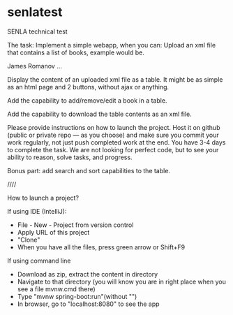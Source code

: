 # senlatest
SENLA technical test

The task:
Implement a simple webapp, when you can:
Upload an xml file that contains a list of books, example would be.
 
<Books>
  <Book isbn="12383929">
    <Title>Harry Walter</Title>
    <Author>James Romanov</Author>  
  </Book>
  ...
</Books>
 
Display the content of an uploaded xml file as a table. It might be as simple as an html page and 2 buttons, without ajax or anything.
 
Add the capability to add/remove/edit a book in a table.
 
Add the capability to download the table contents as an xml file.
 
Please provide instructions on how to launch the project.
Host it on github (public or private repo — as you choose) and make sure you commit your work regularly, not just push completed work at the end.
You have 3-4 days to complete the task. We are not looking for perfect code, but to see your ability to reason, solve tasks, and progress.
 
Bonus part: add search and sort capabilities to the table.

////

How to launch a project?

If using IDE (IntelliJ):
- File - New - Project from version control
- Apply URL of this project
- "Clone"
- When you have all the files, press green arrow or Shift+F9

If using command line
- Download as zip, extract the content in directory
- Navigate to that directory (you will know you are in right place when you see a file mvnw.cmd there)
- Type "mvnw spring-boot:run"(without "")
- In browser, go to "localhost:8080" to see the app

